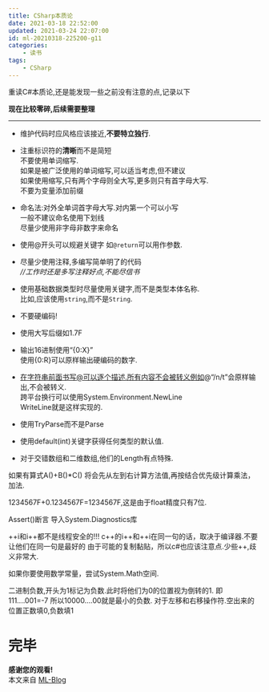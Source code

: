 ```yaml
---
title: CSharp本质论
date: 2021-03-18 22:52:00
updated: 2021-03-24 22:07:00
id: ml-20210318-225200-g11
categories:
	- 读书
tags: 
	- CSharp
---
```


重读C#本质论,还是能发现一些之前没有注意的点,记录以下

**现在比较零碎,后续需要整理**

<!--more-->

---

* 维护代码时应风格应该接近,**不要特立独行**.

* 注重标识符的**清晰**而不是简短  
不要使用单词缩写.  
如果是被广泛使用的单词缩写,可以适当考虑,但不建议  
如果使用缩写,只有两个字母则全大写,更多则只有首字母大写.  
不要为变量添加前缀  

* 命名法:对外全单词首字母大写.对内第一个可以小写  
一般不建议命名使用下划线  
尽量少使用非字母非数字来命名

* 使用@开头可以规避关键字 如`@return`可以用作参数.

* 尽量少使用注释,多编写简单明了的代码  
*//工作时还是多写注释好点,不能尽信书*

* 使用基础数据类型时尽量使用关键字,而不是类型本体名称.  
比如,应该使用`string`,而不是`String`.

* 不要硬编码!
  
* 使用大写后缀如1.7F
  
* 输出16进制使用“{0:X}”  
使用{0:R}可以原样输出硬编码的数字.

* 在字符串前面书写@可以逐个描述.所有内容不会被转义例如@“/n/t”会原样输出,不会被转义.  
跨平台换行可以使用System.Environment.NewLine  
WriteLine就是这样实现的.

* 使用TryParse而不是Parse
* 使用default(int)关键字获得任何类型的默认值.
* 对于交错数组和二维数组,他们的Length有点特殊.

如果有算式A()+B()*C() 将会先从左到右计算方法值,再按结合优先级计算乘法，加法.

1234567F+0.1234567F=1234567F,这是由于float精度只有7位.

Assert()断言 导入System.Diagnostics库

++i和i++都不是线程安全的!!!
c++的i++和++i在同一句的话，取决于编译器.不要让他们在同一句是最好的
由于可能的复制黏贴，所以c#也应该注意点.少些++,歧义非常大.

如果你要使用数学常量，尝试System.Math空间.

二进制负数,开头为1标记为负数.此时将他们为0的位置视为倒转的1. 即111....001=-7
所以10000....00就是最小的负数.
对于左移和右移操作符.空出来的位置正数填0,负数填1





# 完毕

**感谢您的观看!**  
本文来自 [ML-Blog][ML-Blog_Link]

<!-- 图片 -->



<!-- 链接 -->



<!-- 水印 -->
[ML-Blog_Link]:https://userminghaoli.github.io/ "我的博客"

